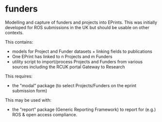 funders
=======

Modelling and capture of funders and projects into EPrints. This was initially developed for ROS submissions in the UK but should be usable on other contexts.

This contains:

- models for Project and Funder datasets + linking fields to publications
- One EPrint has linked to n Projects and m Funders
- utility script to import/process Projects and Funders from various sources including the RCUK portal Gateway to Research

This requires:

- the "modal" package (to select Projects/Funders on the eprint submission form)

This may be used with:

- the "report" package (Generic Reporting Framework) to report for (e.g.) ROS & open access compliance.
